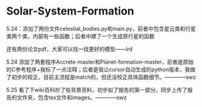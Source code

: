 # Solar-System-Formation


5.24：添加了两份文件celestial_bodies.py和main.py，前者中包含星云类和行星类两个类，内部有一些函数；后者中建了一个生成原行星的函数

还有两份论文pdf，大家可以找一找更好的模型——lrd

5.24 添加了两套程序Accrete-master和Planet-formation-master，前者是原始的C参考程序+我标了一点注释；后者是我让cursor自动生成的python版本，我做了初步的校正，目前主流程是match的，但还没校正具体函数细节。————swz

5.25 看了下wiki百科抄了些背景资料，初步拟了报告的第一部分。同步上传了报告的文件夹，包含tex文件和images。————swz
